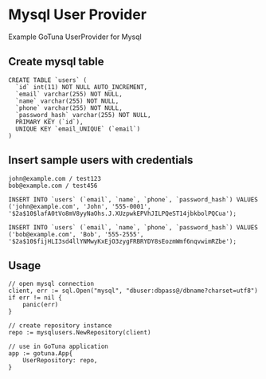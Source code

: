 # Mysql User Provider
Example GoTuna UserProvider for Mysql

## Create mysql table

```
CREATE TABLE `users` (
  `id` int(11) NOT NULL AUTO_INCREMENT,
  `email` varchar(255) NOT NULL,
  `name` varchar(255) NOT NULL,
  `phone` varchar(255) NOT NULL,
  `password_hash` varchar(255) NOT NULL,
  PRIMARY KEY (`id`),
  UNIQUE KEY `email_UNIQUE` (`email`)
)
```

## Insert sample users with credentials
```
john@example.com / test123
bob@example.com / test456
```

```
INSERT INTO `users` (`email`, `name`, `phone`, `password_hash`) VALUES
('john@example.com', 'John', '555-0001', '$2a$10$lafA0tVo8mV8yyNaOhs.J.XUzpwkEPVhJILPQeST14jbkbolPQCua');

INSERT INTO `users` (`email`, `name`, `phone`, `password_hash`) VALUES
('bob@example.com', 'Bob', '555-2555', '$2a$10$fijHLI3sd4llYNMwyKxEjO3zygFRBRYDY8sEozmWmf6nqvwimRZbe');
```


## Usage
```
// open mysql connection
client, err := sql.Open("mysql", "dbuser:dbpass@/dbname?charset=utf8")
if err != nil {
	panic(err)
}

// create repository instance
repo := mysqlusers.NewRepository(client)

// use in GoTuna application
app := gotuna.App{
	UserRepository: repo,
}
```


